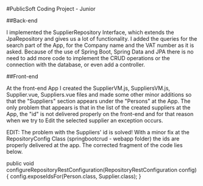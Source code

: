 ﻿#PublicSoft Coding Project - Junior


##Back-end

I implemented the SupplierRepository Interface, which extends the JpaRepository and gives us a lot of functionality.
I added the queries for the search part of the App, for the Company name and the VAT number as it is asked.
Because of the use of Spring Boot, Spring Data and JPA there is no need to add more code to implement the CRUD operations
or the connection with the database, or even add a controller. 


##Front-end

At the front-end App I created the SupplierVM.js, SuppliersVM.js, Supplier.vue, Suppliers.vue files and made some other
minor additions so that the "Suppliers" section appears under the "Persons" at the App. The only problem that appears
is that in the list of the created suppliers at the App, the "id" is not delivered properly on the front-end and for that 
reason when we try to Edit the selected supplier an exception occurs. 


EDIT: The problem with the Suppliers' id is solved! With a minor fix at the RepositoryConfig Class (springbootcrud - webapp folder) the ids are properly delivered at the app. The corrected fragment of the code lies below.

public void configureRepositoryRestConfiguration(RepositoryRestConfiguration config) {
        config.exposeIdsFor(Person.class, Supplier.class);
    }



